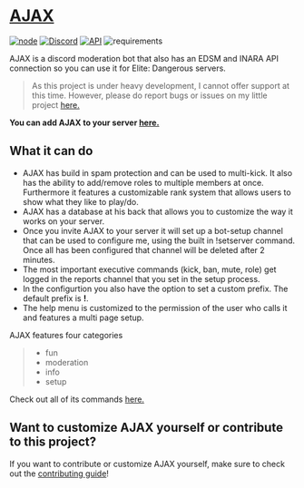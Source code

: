 # [AJAX](https://ajax-discord.com/)

[![node](https://img.shields.io/badge/Node.js-v.12.X-brightgreen)](https://nodejs.org)
[![Discord](https://img.shields.io/badge/Discord-v.12-blue)](https://discord.js.org/#/docs/main/stable/general/welcome)
[![API](https://img.shields.io/badge/API-v.1.3-blue)](https://github.com/Worthy-Alpaca/api.ajax-discord.com)
![requirements](https://img.shields.io/badge/requirements-up%20to%20date-brightgreen)

AJAX is a discord moderation bot that also has an EDSM and INARA API connection so you can use it for Elite: Dangerous servers.

> As this project is under heavy development, I cannot offer support at this time.  However, please do report bugs or issues on my little project [here.](https://github.com/Worthy-Alpaca/AJAX/issues)

**You can add AJAX to your server [here.](https://discord.com/api/oauth2/authorize?client_id=682255208125956128&permissions=8&redirect_uri=https%3A%2F%2Fworthyalpaca.de%2F&scope=bot)**

## What it can do

- AJAX has build in spam protection and can be used to multi-kick. It also has the ability to add/remove roles to multiple members at once. Furthermore it features a customizable rank system that allows users to show what they like to play/do.
- AJAX has a database at his back that allows you to customize the way it works on your server.
- Once you invite AJAX to your server it will set up a bot-setup channel that can be used to configure me, using the built in !setserver command. Once all has been configured  that channel will be deleted after 2 minutes. 
- The most important executive commands (kick, ban, mute, role) get logged in the reports channel that you set in the setup process.
- In the configurtion you also have the option to set a custom prefix. The default prefix is **!**.
- The help menu is customized to the permission of the user who calls it and features a multi page setup.

AJAX features four categories
> - fun
> - moderation
> - info
> - setup

Check out all of its commands [here.](https://ajax-discord.com/commands) 

## Want to customize AJAX yourself or contribute to this project?

If you want to contribute or customize AJAX yourself, make sure to check out the [contributing guide](https://github.com/Worthy-Alpaca/AJAX/blob/master/CONTRIBUTING.md#contributing)!